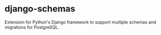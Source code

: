 # django-schemas
Extension for Python's Django framework to support multiple schemas and migrations for PostgreSQL.

